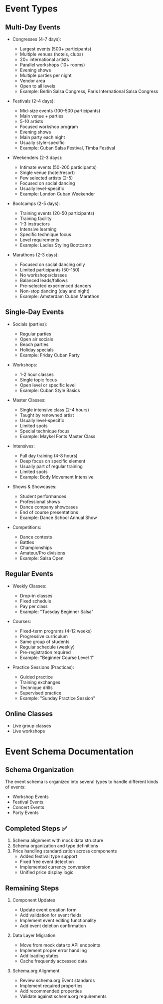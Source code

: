 # Event Types

## Multi-Day Events

- Congresses (4-7 days):

  - Largest events (500+ participants)
  - Multiple venues (hotels, clubs)
  - 20+ international artists
  - Parallel workshops (10+ rooms)
  - Evening shows
  - Multiple parties per night
  - Vendor area
  - Open to all levels
  - Example: Berlin Salsa Congress, Paris International Salsa Congress

- Festivals (2-4 days):

  - Mid-size events (100-500 participants)
  - Main venue + parties
  - 5-10 artists
  - Focused workshop program
  - Evening shows
  - Main party each night
  - Usually style-specific
  - Example: Cuban Salsa Festival, Timba Festival

- Weekenders (2-3 days):

  - Intimate events (50-200 participants)
  - Single venue (hotel/resort)
  - Few selected artists (2-5)
  - Focused on social dancing
  - Usually level-specific
  - Example: London Cuban Weekender

- Bootcamps (2-5 days):

  - Training events (20-50 participants)
  - Training facility
  - 1-3 instructors
  - Intensive learning
  - Specific technique focus
  - Level requirements
  - Example: Ladies Styling Bootcamp

- Marathons (2-3 days):

  - Focused on social dancing only
  - Limited participants (50-150)
  - No workshops/classes
  - Balanced leads/follows
  - Pre-selected experienced dancers
  - Non-stop dancing (day and night)
  - Example: Amsterdam Cuban Marathon

## Single-Day Events

- Socials (parties):

  - Regular parties
  - Open air socials
  - Beach parties
  - Holiday specials
  - Example: Friday Cuban Party

- Workshops:

  - 1-2 hour classes
  - Single topic focus
  - Open level or specific level
  - Example: Cuban Style Basics

- Master Classes:

  - Single intensive class (2-4 hours)
  - Taught by renowned artist
  - Usually level-specific
  - Limited spots
  - Special technique focus
  - Example: Maykel Fonts Master Class

- Intensives:

  - Full day training (4-8 hours)
  - Deep focus on specific element
  - Usually part of regular training
  - Limited spots
  - Example: Body Movement Intensive

- Shows & Showcases:

  - Student performances
  - Professional shows
  - Dance company showcases
  - End of course presentations
  - Example: Dance School Annual Show

- Competitions:

  - Dance contests
  - Battles
  - Championships
  - Amateur/Pro divisions
  - Example: Salsa Open

## Regular Events

- Weekly Classes:

  - Drop-in classes
  - Fixed schedule
  - Pay per class
  - Example: "Tuesday Beginner Salsa"

- Courses:

  - Fixed-term programs (4-12 weeks)
  - Progressive curriculum
  - Same group of students
  - Regular schedule (weekly)
  - Pre-registration required
  - Example: "Beginner Course Level 1"

- Practice Sessions (Practicas):

  - Guided practice
  - Training exchanges
  - Technique drills
  - Supervised practice
  - Example: "Sunday Practice Session"

## Online Classes

- Live group classes
- Live workshops

# Event Schema Documentation

## Schema Organization

The event schema is organized into several types to handle different kinds of events:

- Workshop Events
- Festival Events
- Concert Events
- Party Events

## Completed Steps ✅

1. Schema alignment with mock data structure
2. Schema organization and type definitions
3. Price handling standardization across components
   - Added festival type support
   - Fixed free event detection
   - Implemented currency conversion
   - Unified price display logic

## Remaining Steps

1. Component Updates

   - Update event creation form
   - Add validation for event fields
   - Implement event editing functionality
   - Add event deletion confirmation

2. Data Layer Migration

   - Move from mock data to API endpoints
   - Implement proper error handling
   - Add loading states
   - Cache frequently accessed data

3. Schema.org Alignment
   - Review schema.org Event standards
   - Implement required properties
   - Add recommended properties
   - Validate against schema.org requirements
